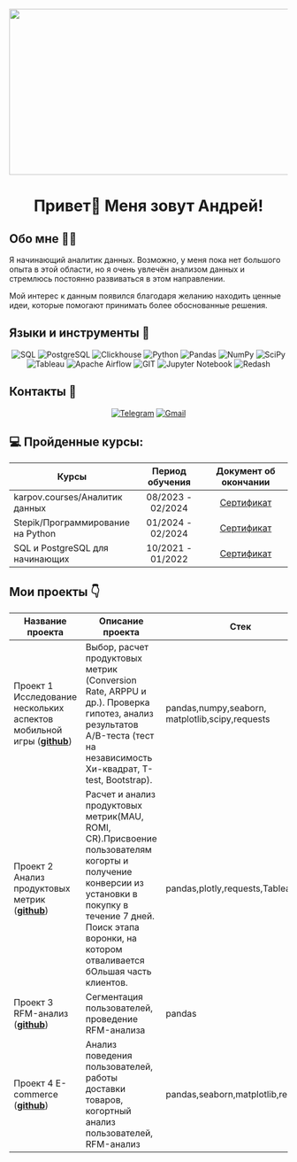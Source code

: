 <br clear="both">

<div align="center">
  <img height="300" width="600" src="https://user-images.githubusercontent.com/74038190/212750147-854a394f-fee9-4080-9770-78a4b7ece53f.gif"  />
</div>

###

<h1 align="center">Привет👋 Меня зовут Андрей!</h1>

###

 ## Обо мне 🙋‍♂️
 Я начинающий аналитик данных. Возможно, у меня пока нет большого опыта в этой области, но я очень увлечён анализом данных и стремлюсь постоянно развиваться в этом направлении.

Мой интерес к данным появился благодаря желанию находить ценные идеи, которые помогают принимать более обоснованные решения.


 ## Языки и инструменты 🔧

<div align="center">
  
![SQL](https://img.shields.io/badge/SQL-0b0038?style=for-the-badge&logo=sql&logoColor=white)
![PostgreSQL](https://img.shields.io/badge/postgresql-0b0038?style=for-the-badge&logo=postgresql&logoColor=white)
![Clickhouse](https://img.shields.io/badge/-Clickhouse-0b0038?style=for-the-badge&logo=Clickhouse&logoColor=white)
![Python](https://img.shields.io/badge/python-0b0038?style=for-the-badge&logo=python&logoColor=white)
![Pandas](https://img.shields.io/badge/pandas-0b0038?style=for-the-badge&logo=pandas&logoColor=white)
![NumPy](https://img.shields.io/badge/numpy-0b0038?style=for-the-badge&logo=numpy&logoColor=4c74cc)
![SciPy](https://img.shields.io/badge/SciPy-0b0038?style=for-the-badge&logo=scipy&logoColor=%white)
![Tableau](https://img.shields.io/badge/-Tableau-0b0038?style=for-the-badge&logo=tableau)
![Apache Airflow](https://img.shields.io/badge/Apache%20Airflow-0b0038?style=for-the-badge&logo=Apache%20Airflow&logoColor=e4351d)
![GIT](https://img.shields.io/badge/-GIT-0b0038?style=for-the-badge&logo=GIT&logoColor=white)
![Jupyter Notebook](https://img.shields.io/badge/Jupyter%20Notebook-0b0038?style=for-the-badge&logo=jupyter&logoColor=F37626)
![Redash](https://img.shields.io/badge/Redash-0b0038?style=for-the-badge&logo=redash&logoColor=white)


</div>


## Контакты 👀

<div align="center">

[![Telegram](https://img.shields.io/badge/Telegram-0b0038?style=for-the-badge&logo=telegram&logoColor=white)](https://t.me/tarasov_andrej)
[![Gmail](https://img.shields.io/badge/Gmail-0b0038?style=for-the-badge&logo=gmail&logoColor=red)](mailto:tarasovandreyy@gmail.соm)


</div>


 ## 💻 Пройденные курсы:
  
| Курсы                                                           | Период обучения   | Документ об окончании |
| ----------------------------------------------------------------| :---------------: | :--------------------:|
| karpov.courses/Аналитик данных                                  | 08/2023 - 02/2024 |     [Сертификат](https://lab.karpov.courses/certificate/2bab7021-72ce-4e9b-95d6-f9f9c07e75bf/)     |
| Stepik/Программирование на Python                                  | 01/2024 - 02/2024 |     [Сертификат](https://stepik.org/certificate/47a8d17c94196056b5ac0ea9cc58a46b4df5c2ef.pdf)     |
| SQL и PostgreSQL для начинающих                                 | 10/2021 - 01/2022 |     [Сертификат](https://beonmax.com/certificates/699e693f90cd6126958f04ec979c37c3/ru/)     |


  <h2>Мои проекты 👇</h2>

  |Название проекта| Описание проекта| Стек|
|----------------|-----------------|-----|
|Проект 1  Исследование нескольких аспектов мобильной игры  (__[github]()__)|Выбор, расчет продуктовых метрик (Conversion Rate, ARPPU и др.). Проверка гипотез, анализ результатов А/B-теста (тест на независимость Хи-квадрат, T-test, Bootstrap).|pandas,numpy,seaborn,  matplotlib,scipy,requests|
|Проект 2 Анализ продуктовых метрик  (__[github]()__)|Расчет и анализ продуктовых метрик(MAU, ROMI, CR).Присвоение пользователям когорты и получение конверсии из установки в покупку в течение 7 дней. Поиск этапа воронки, на котором отваливается бОльшая часть клиентов.|pandas,plotly,requests,Tableau|
|Проект 3 RFM-анализ  (__[github]()__)|Сегментация пользователей, проведение RFM-анализа|pandas|
|Проект 4 E-commerce  (__[github]()__)|Анализ поведения пользователей, работы доставки товаров, когортный анализ пользователей, RFM-анализ|pandas,seaborn,matplotlib,requests|
